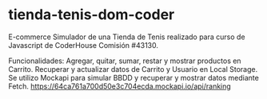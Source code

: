 # tienda-tenis-dom-coder

E-commerce Simulador de una Tienda de Tenis realizado para curso de Javascript de CoderHouse Comisión #43130.

Funcionalidades:
Agregar, quitar, sumar, restar y mostrar productos en Carrito.
Recuperar y actualizar datos de Carrito y Usuario en Local Storage.
Se utilizo Mockapi para simular BBDD y recuperar y mostrar datos mediante Fetch.
https://64ca761a700d50e3c704ecda.mockapi.io/api/ranking
